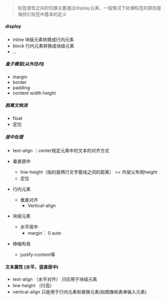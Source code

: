 > 标签类型之间的切换主要通过display元素，一般情况下处理标签的原则是保持它标签中基本的定义

##### display

- inline  块级元素转换成行内元素
- block 行内元素转换成块级元素
- ...



##### 盒子模型(从外往内)

- margin
- border
- padding 
- content   width  height



##### 脱离文档流

- float
- 定位



##### 居中处理

- text-align ：center规定元素中的文本的对齐方式

- 垂直居中
  - line-height（指的是两行文字基线之间的距离） == 外层父布局height
  - 定位
- 行内元素
  - 垂直对齐
    - Vertical-align
- 块级元素
  - 水平居中
    - margin： 0 auto
- 伸缩布局
  - justify-content等



#### 文本属性 (水平、竖直居中)

- text-align  （水平对齐） 只应用于块级元素
- line-height （行高）
- vertical-align  只是用于行内元素和替换元素(如图像和表单输入元素)